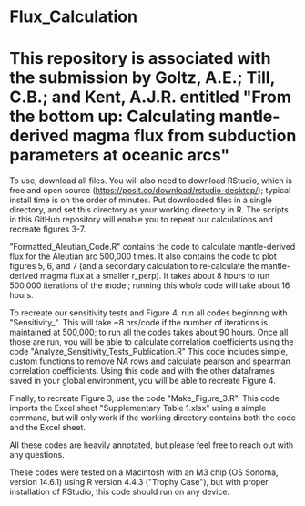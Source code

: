 # Flux_Calculation

# This repository is associated with the submission by Goltz, A.E.; Till, C.B.; and Kent, A.J.R. entitled "From the bottom up: Calculating mantle-derived magma flux from subduction parameters at oceanic arcs"

To use, download all files. You will also need to download RStudio, which is free and open source (https://posit.co/download/rstudio-desktop/); typical install time is on the order of minutes. Put downloaded files in a single directory, and set this directory as your working directory in R. The scripts in this GitHub repository will enable you to repeat our calculations and recreate figures 3-7. 

"Formatted_Aleutian_Code.R" contains the code to calculate mantle-derived flux for the Aleutian arc 500,000 times. It also contains the code to plot figures 5, 6, and 7 (and a secondary calculation to re-calculate the mantle-derived magma flux at a smaller r_perp). It takes about 8 hours to run 500,000 iterations of the model; running this whole code will take about 16 hours. 

To recreate our sensitivity tests and Figure 4, run all codes beginning with "Sensitivity_". This will take ~8 hrs/code if the number of iterations is maintained at 500,000; to run all the codes takes about 90 hours. Once all those are run, you will be able to calculate correlation coefficients using the code "Analyze_Sensitivity_Tests_Publication.R" This code includes simple, custom functions to remove NA rows and calculate pearson and spearman correlation coefficients. Using this code and with the other dataframes saved in your global environment, you will be able to recreate Figure 4.

Finally, to recreate Figure 3, use the code "Make_Figure_3.R". This code imports the Excel sheet "Supplementary Table 1.xlsx" using a simple command, but will only work if the working directory contains both the code and the Excel sheet.

All these codes are heavily annotated, but please feel free to reach out with any questions.

These codes were tested on a Macintosh with an M3 chip (OS Sonoma, version 14.6.1) using R version 4.4.3 ("Trophy Case"), but with proper installation of RStudio, this code should run on any device.
